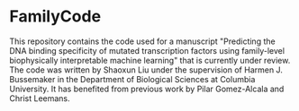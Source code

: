 # FamilyCode

This repository contains the code used for a manuscript "Predicting the DNA binding specificity of mutated transcription factors using family-level biophysically interpretable machine learning" that is currently under review. The code was written by Shaoxun Liu under the supervision of Harmen J. Bussemaker in the Department of Biological Sciences at Columbia University. It has benefited from previous work by Pilar Gomez-Alcala and Christ Leemans.
